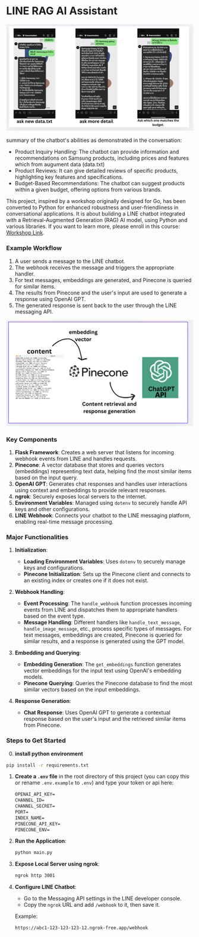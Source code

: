 # LINE RAG AI Assistant

![Project Overview](assets/example.jpg)

summary of the chatbot's abilities as demonstrated in the conversation:
- Product Inquiry Handling: The chatbot can provide information and recommendations on Samsung products, including prices and features which from augument data (data.txt)
- Product Reviews: It can give detailed reviews of specific products, highlighting key features and specifications.
- Budget-Based Recommendations: The chatbot can suggest products within a given budget, offering options from various brands.

This project, inspired by a workshop originally designed for Go, has been converted to Python for enhanced robustness and user-friendliness in conversational applications. It is about building a LINE chatbot integrated with a Retrieval-Augmented Generation (RAG) AI model, using Python and various libraries. If you want to learn more, please enroll in this course: [Workshop Link](https://www.eventpop.me/e/58009/workshop-building-bot-rag-go?fbclid=IwY2xjawGpeAxleHRuA2FlbQIxMQABHWxUbt5KuGgzGoJnRHruWdbS97flDKMbUz-n1LPy8WjMNtd5-hg8MNszuw_aem_ZRqI9GyWxzP2fzNACAfNqw).

### Example Workflow

1. A user sends a message to the LINE chatbot.
2. The webhook receives the message and triggers the appropriate handler.
3. For text messages, embeddings are generated, and Pinecone is queried for similar items.
4. The results from Pinecone and the user's input are used to generate a response using OpenAI GPT.
5. The generated response is sent back to the user through the LINE messaging API.

![Workflow Diagram](assets/flow.jpg)

### Key Components

1. **Flask Framework**: Creates a web server that listens for incoming webhook events from LINE and handles requests.
2. **Pinecone**: A vector database that stores and queries vectors (embeddings) representing text data, helping find the most similar items based on the input query.
3. **OpenAI GPT**: Generates chat responses and handles user interactions using context and embeddings to provide relevant responses.
4. **ngrok**: Securely exposes local servers to the internet.
5. **Environment Variables**: Managed using `dotenv` to securely handle API keys and other configurations.
6. **LINE Webhook**: Connects your chatbot to the LINE messaging platform, enabling real-time message processing.

### Major Functionalities

1. **Initialization**:
   - **Loading Environment Variables**: Uses `dotenv` to securely manage keys and configurations.
   - **Pinecone Initialization**: Sets up the Pinecone client and connects to an existing index or creates one if it does not exist.

2. **Webhook Handling**:
   - **Event Processing**: The `handle_webhook` function processes incoming events from LINE and dispatches them to appropriate handlers based on the event type.
   - **Message Handling**: Different handlers like `handle_text_message`, `handle_image_message`, etc., process specific types of messages. For text messages, embeddings are created, Pinecone is queried for similar results, and a response is generated using the GPT model.

3. **Embedding and Querying**:
   - **Embedding Generation**: The `get_embeddings` function generates vector embeddings for the input text using OpenAI's embedding models.
   - **Pinecone Querying**: Queries the Pinecone database to find the most similar vectors based on the input embeddings.

4. **Response Generation**:
   - **Chat Response**: Uses OpenAI GPT to generate a contextual response based on the user's input and the retrieved similar items from Pinecone.

### Steps to Get Started

0. **install python environment**

```bash
pip install -r requirements.txt
   ```

1. **Create a `.env` file** in the root directory of this project (you can copy this or rename `.env.example` to `.env`) and type your token or api here:

   ```plaintext
   OPENAI_API_KEY=
   CHANNEL_ID=
   CHANNEL_SECRET=
   PORT=
   INDEX_NAME=
   PINECONE_API_KEY=
   PINECONE_ENV=
   ```

2. **Run the Application**:

   ```bash
   python main.py
   ```

3. **Expose Local Server using ngrok**:

   ```bash
   ngrok http 3001
   ```

4. **Configure LINE Chatbot**:
   - Go to the Messaging API settings in the LINE developer console.
   - Copy the `ngrok` URL and add `/webhook` to it, then save it.

   Example:

   ```plaintext
   https://abc1-123-123-123-12.ngrok-free.app/webhook
   ```

